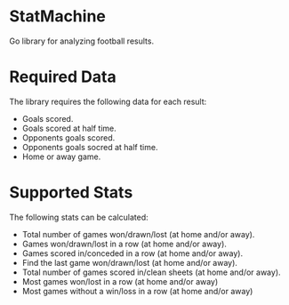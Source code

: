 StatMachine
===========

Go library for analyzing football results.

# Required Data #
The library requires the following data for each result:
- Goals scored.
- Goals scored at half time.
- Opponents goals scored.
- Opponents goals socred at half time.
- Home or away game.

# Supported Stats #

The following stats can be calculated:

- Total number of games won/drawn/lost (at home and/or away).
- Games won/drawn/lost in a row (at home and/or away).
- Games scored in/conceded in a row (at home and/or away).
- Find the last game won/drawn/lost (at home and/or away).
- Total number of games scored in/clean sheets (at home and/or away).
- Most games won/lost in a row (at home and/or away)
- Most games without a win/loss in a row (at home and/or away)